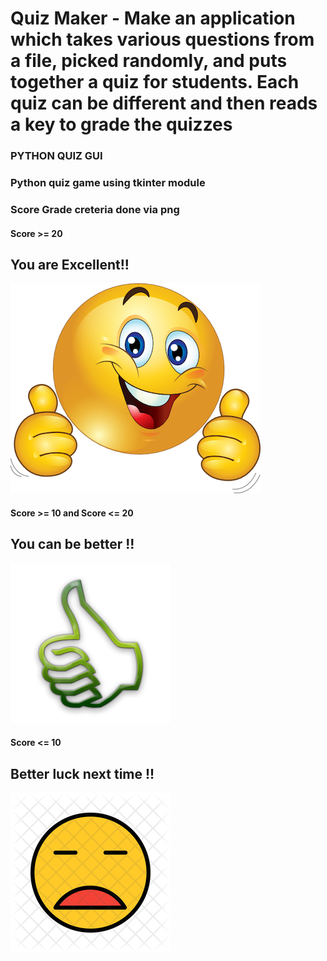 # Quiz Maker - Make an application which takes various questions from a file, picked randomly, and puts together a quiz for students. Each quiz can be different and then reads a key to grade the quizzes
### PYTHON QUIZ GUI
### Python quiz game using tkinter module
### Score Grade creteria done via png

#### Score >= 20 
## You are Excellent!!
![PYTHON_QUIZ_GUI](great.png)

#### Score >= 10 and Score <= 20 
## You can be better !!
![PYTHON_QUIZ_GUI](ok.png)

#### Score <= 10
## Better luck next time !!
![PYTHON_QUIZ_GUI](bad.png)

